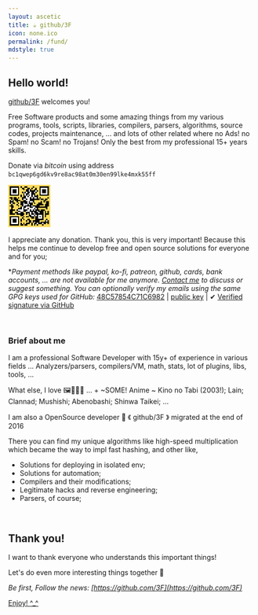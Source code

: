 ```yaml
---
layout: ascetic
title: ☕ github/3F
icon: none.ico
permalink: /fund/
mdstyle: true
---
```


## Hello world!

[github/3F](https://github.com/3F) welcomes you!

Free Software products and some amazing things from my various programs, tools, scripts, libraries, compilers, parsers, algorithms, source codes, projects maintenance, … and lots of other related where no Ads! no Spam! no Scam! no Trojans! Only the best from my professional 15+ years skills.

Donate via *bitcoin* using address `bc1qwep6gd6kv9re8ac98at0m30en99lke4mxk55ff`

![](/Donation.png)

I appreciate any donation. Thank you, this is very important! Because this helps me continue to develop free and open source solutions for everyone and for you;

\**Payment methods like paypal, ko-fi, patreon, github, cards, bank accounts, … are not available for me anymore. [Contact me](https://github.com/3F) to discuss or suggest something. You can optionally verify my emails using the same GPG keys used for GitHub:* [48C57854C71C6982](https://keyserver.ubuntu.com/pks/lookup?search=0x48C57854C71C6982&fingerprint=on&hash=on&exact=on&op=index) \| [public key](https://keyserver.ubuntu.com/pks/lookup?op=get&search=0xbc8003c6bafee09d6852ef4a48c57854c71c6982) \| ✔ [Verified signature via GitHub](https://github.com/3F/sandbox/commit/ff293eb3ecc6b590f7d563b6febf5e7df5f3b75f)

<br />

### Brief about me

I am a professional Software Developer with 15y+ of experience in various fields … Analyzers/parsers, compilers/VM, math, stats, lot of plugins, libs, tools, …

What else, I love 🖼️🎹🎻🚴 ‍‍… + ~SOME! Anime ~ Kino no Tabi (2003!); Lain; Clannad; Mushishi; Abenobashi; Shinwa Taikei; …

I am also a OpenSource developer 👋  《  github/3F  》 migrated at the end of 2016

There you can find my unique algorithms like high-speed multiplication which became the way to impl fast hashing, and other like,

* Solutions for deploying in isolated env;
* Solutions for automation;
* Compilers and their modifications;
* Legitimate hacks and reverse engineering;
* Parsers, of course;

<br/>

## Thank you! 

I want to thank everyone who understands this important things!

Let's do even more interesting things together 💪

*Be first, Follow the news: [https://github.com/3F](https://github.com/3F)*

<a href="/" class="btn btn-default">Enjoy! ^_^</a>